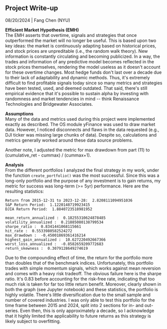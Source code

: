 ## Project Write-up
08/20/2024 | Fang Chen (NYU)

<b> Efficient Market Hypothesis (EMH) </b>  
The EMH asserts that overtime, signals and strategies that once outperformed the market will no longer be useful. This is based upon two key ideas: the market is continuously adapting based on historical prices, and stock prices are unpreditable (i.e., the random walk theory). New information is constantly circulating and becoming publicized. In a way, the trades and information of any predictive model becomes reflected in the stock prices themselves, rendering the model useless as it doesn't account for these overtime changes. Most hedge funds don't last over a decade due to their lack of adaptability and dynamic methods. Thus, it's extremely difficult to find profitable signals today since so many metrics and strategies have been tested, used, and deemed outdated. That said, there's still empirical evidence that it's possible to sustain alpha by investing with randomness and market tendencies in mind -- think Renaissance Technologies and Bridgewater Associates.  

<b> Assumptions </b>  
Many of the data and metrics used during this project were implemented exactly as described. The OS module yFinance was used to draw market data. However, I noticed disconnects and flaws in the data requested (e.g., DJI ticker was missing large chunks of data). Despite so, calculations and metrics generally worked around these data source problems.  

Another note, I adjusted the metric for max drawdown from part (11) to (cumulative_ret - cummax) / (cummax+1).  

<b> Analysis </b>  
From the different portfolios I analyzed the final strategy in my work, under the function `create_portfolio()` was the most successful. Since this was a long-only portfolio and the purpose of any investment is to gain returns, my metric for success was long-term (>= 5yr) performance. Here are the resulting statistics:
```
Return from 2015-12-31 to 2023-12-28:  2.8208111094951036
S&P Return Period:  1.1220148719923415
DJIA Return Period:  1.8840723518981952

mean_return_annualized :  0.18255310624878485
volatility_annualized :  0.21885080138799534
sharpe_ratio :  0.8341441068115661
hit_rate :  0.5533980582524272
max_drawdown :  -0.45001869361416214
highest_gain_annualized :  10.627220492667366
worst_loss_annualized :  -0.8582659209772683
return_skewness :  0.3079128649274619
```
Due to the compounding effect of time, the return for the portfolio more than doubles that of the benchmark indices. Unfortunately, this portfolio trades with simple momentum signals, which works against mean reversion and comes with a heavy risk tradeoff. The obvious failure here is the sharpe ratio. It's 0.83 before accounting for the risk-free rate, indicating that too much risk is taken for far too little return benefit. Moreover, clearly shown in both the graph (see Jupyter notebook) and these statistics, the portfolio is highly volatile. There's little diversification due to the small sample and number of covered industries. I was only able to test this portfolio for the time frame between 2015 and 2024, split into 2 sections for in- and out-series. Even then, this is only approximately a decade, so I acknowledge that it highly limited the applicability to future returns as this strategy is likely subject to overfitting. 
